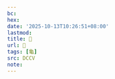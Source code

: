 ```yaml
---
bc:
hex:
date: '2025-10-13T10:26:51+08:00'
lastmod:
title: 􂥊
url: 􂥊
tags: [龜]
src: DCCV
note:
---
```


